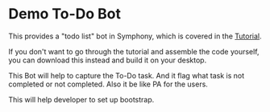 # Demo To-Do Bot

This provides a "todo list" bot in Symphony, which is covered in the [Tutorial](https://finos.github.io/spring-bot/symphony.html).

If you don't want to go through the tutorial and assemble the code yourself, you can download this instead and build it on your desktop. 

This Bot will help to capture the To-Do task. And it flag what task is not completed or not completed. Also it be like PA for the users.

This will help developer to set up bootstrap.
